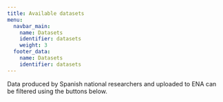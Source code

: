 ```yaml
---
title: Available datasets
menu:
  navbar_main:
    name: Datasets
    identifier: datasets
    weight: 3
  footer_data:
    name: Datasets
    identifier: datasets
---
```


Data produced by Spanish national researchers and uploaded to ENA can be filtered using the buttons below.

